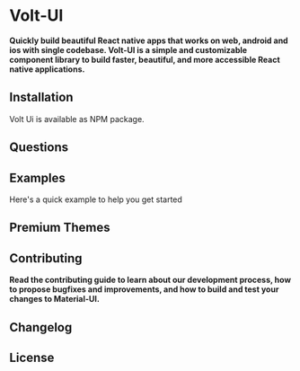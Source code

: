 # Volt-UI
**Quickly build beautiful React native apps that works on web, android and ios with single codebase. Volt-UI is a simple and customizable component library to build faster, beautiful, and more accessible React native applications.**

## Installation
Volt Ui is available as NPM package.

## Questions

## Examples
Here's a quick example to help you get started


## Premium Themes

## Contributing
**Read the contributing guide to learn about our development process, how to propose bugfixes and improvements, and how to build and test your changes to Material-UI.**

## Changelog

## License
